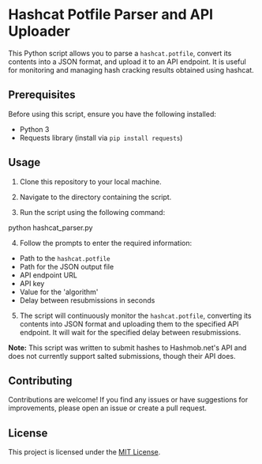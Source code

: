 # Hashcat Potfile Parser and API Uploader

This Python script allows you to parse a `hashcat.potfile`, convert its contents into a JSON format, and upload it to an API endpoint. It is useful for monitoring and managing hash cracking results obtained using hashcat.

## Prerequisites

Before using this script, ensure you have the following installed:

- Python 3
- Requests library (install via `pip install requests`)

## Usage

1. Clone this repository to your local machine.

2. Navigate to the directory containing the script.

3. Run the script using the following command:

python hashcat_parser.py


4. Follow the prompts to enter the required information:
- Path to the `hashcat.potfile`
- Path for the JSON output file
- API endpoint URL
- API key
- Value for the 'algorithm'
- Delay between resubmissions in seconds

5. The script will continuously monitor the `hashcat.potfile`, converting its contents into JSON format and uploading them to the specified API endpoint. It will wait for the specified delay between resubmissions.

**Note:** This script was written to submit hashes to Hashmob.net's API and does not currently support salted submissions, though their API does.

## Contributing

Contributions are welcome! If you find any issues or have suggestions for improvements, please open an issue or create a pull request.

## License

This project is licensed under the [MIT License](LICENSE).
